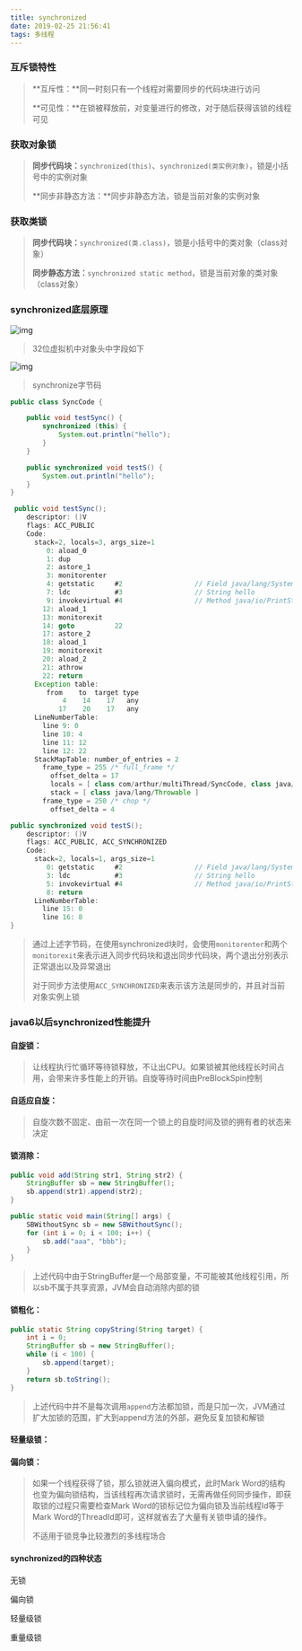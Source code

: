```yaml
---
title: synchronized
date: 2019-02-25 21:56:41
tags: 多线程
---
```


### 互斥锁特性

> **互斥性：**同一时刻只有一个线程对需要同步的代码块进行访问
>
> **可见性：**在锁被释放前，对变量进行的修改，对于随后获得该锁的线程可见

### 获取对象锁

> **同步代码块：**`synchronized(this)`、`synchronized(类实例对象)`，锁是小括号中的实例对象
>
> **同步非静态方法：**同步非静态方法，锁是当前对象的实例对象

### 获取类锁

> **同步代码块：**`synchronized(类.class)`，锁是小括号中的类对象（class对象）
>
> **同步静态方法：**`synchronized static method`，锁是当前对象的类对象（class对象）

### synchronized底层原理

![img](对象内存布局.png)

> 32位虚拟机中对象头中字段如下

![img](JAVA对象头.png)

> synchronize字节码

~~~java
public class SyncCode {

    public void testSync() {
        synchronized (this) {
            System.out.println("hello");
        }
    }

    public synchronized void testS() {
        System.out.println("hello");
    }
}
~~~

~~~java
 public void testSync();
    descriptor: ()V
    flags: ACC_PUBLIC
    Code:
      stack=2, locals=3, args_size=1
         0: aload_0
         1: dup
         2: astore_1
         3: monitorenter
         4: getstatic     #2                  // Field java/lang/System.out:Ljava/io/PrintStream;
         7: ldc           #3                  // String hello
         9: invokevirtual #4                  // Method java/io/PrintStream.println:(Ljava/lang/String;)V
        12: aload_1
        13: monitorexit
        14: goto          22
        17: astore_2
        18: aload_1
        19: monitorexit
        20: aload_2
        21: athrow
        22: return
      Exception table:
         from    to  target type
             4    14    17   any
            17    20    17   any
      LineNumberTable:
        line 9: 0
        line 10: 4
        line 11: 12
        line 12: 22
      StackMapTable: number_of_entries = 2
        frame_type = 255 /* full_frame */
          offset_delta = 17
          locals = [ class com/arthur/multiThread/SyncCode, class java/lang/Object ]
          stack = [ class java/lang/Throwable ]
        frame_type = 250 /* chop */
          offset_delta = 4

~~~

~~~java
public synchronized void testS();
    descriptor: ()V
    flags: ACC_PUBLIC, ACC_SYNCHRONIZED
    Code:
      stack=2, locals=1, args_size=1
         0: getstatic     #2                  // Field java/lang/System.out:Ljava/io/PrintStream;
         3: ldc           #3                  // String hello
         5: invokevirtual #4                  // Method java/io/PrintStream.println:(Ljava/lang/String;)V
         8: return
      LineNumberTable:
        line 15: 0
        line 16: 8
}

~~~

> 通过上述字节码，在使用synchronized块时，会使用`monitorenter`和两个`monitorexit`来表示进入同步代码块和退出同步代码块，两个退出分别表示正常退出以及异常退出
>
> 对于同步方法使用`ACC_SYNCHRONIZED`来表示该方法是同步的，并且对当前对象实例上锁



### java6以后synchronized性能提升

#### 自旋锁：

> 让线程执行忙循环等待锁释放，不让出CPU。如果锁被其他线程长时间占用，会带来许多性能上的开销。自旋等待时间由PreBlockSpin控制

#### 自适应自旋：

> 自旋次数不固定、由前一次在同一个锁上的自旋时间及锁的拥有者的状态来决定

#### 锁消除：

~~~java
public void add(String str1, String str2) {
    StringBuffer sb = new StringBuffer();
    sb.append(str1).append(str2);
}

public static void main(String[] args) {
    SBWithoutSync sb = new SBWithoutSync();
    for (int i = 0; i < 100; i++) {
        sb.add("aaa", "bbb");
    }
}
~~~

> 上述代码中由于StringBuffer是一个局部变量，不可能被其他线程引用，所以sb不属于共享资源，JVM会自动消除内部的锁

#### 锁粗化：

~~~java
public static String copyString(String target) {
    int i = 0;
    StringBuffer sb = new StringBuffer();
    while (i < 100) {
        sb.append(target);
    }
    return sb.toString();
}
~~~

> 上述代码中并不是每次调用`append`方法都加锁，而是只加一次，JVM通过扩大加锁的范围，扩大到append方法的外部，避免反复加锁和解锁

#### 轻量级锁：

#### 偏向锁：

> 如果一个线程获得了锁，那么锁就进入偏向模式，此时Mark Word的结构也变为偏向锁结构，当该线程再次请求锁时，无需再做任何同步操作，即获取锁的过程只需要检查Mark Word的锁标记位为偏向锁及当前线程Id等于Mark Word的ThreadId即可，这样就省去了大量有关锁申请的操作。
>
> 不适用于锁竞争比较激烈的多线程场合



#### synchronized的四种状态

无锁

偏向锁

轻量级锁

重量级锁









